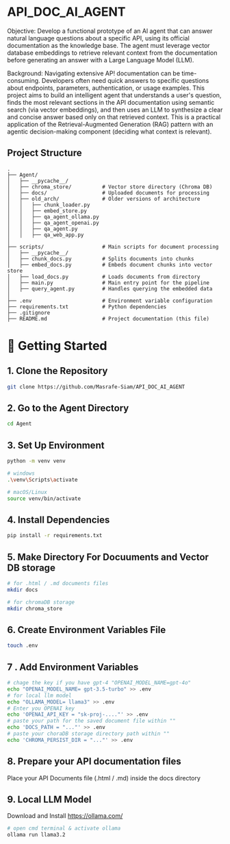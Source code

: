 # API_DOC_AI_AGENT

Objective: Develop a functional prototype of an Al agent that can answer natural
language questions about a specific API, using its official documentation as the
knowledge base. The agent must leverage vector database embeddings to retrieve
relevant context from the documentation before generating an answer with a Large
Language Model (LLM).

Background: Navigating extensive AP! documentation can be time-consuming.
Developers often need quick answers to specific questions about endpoints, parameters,
authentication, or usage examples. This project aims to build an intelligent agent that
understands a user's question, finds the most relevant sections in the API documentation
using semantic search (via vector embeddings), and then uses an LLM to synthesize a clear
and concise answer based only on that retrieved context. This is a practical application of
the Retrieval-Augmented Generation (RAG) pattern with an agentic decision-making
component (deciding what context is relevant).

## Project Structure

```
.
├── Agent/
│   ├── __pycache__/
│   ├── chroma_store/          # Vector store directory (Chroma DB)
│   ├── docs/                  # Uploaded documents for processing
│   ├── old_arch/              # Older versions of architecture
│   │   ├── chunk_loader.py
│   │   ├── embed_store.py
│   │   ├── qa_agent_ollama.py
│   │   ├── qa_agent_openai.py
│   │   ├── qa_agent.py
│   │   ├── qa_web_app.py
│
├── scripts/                   # Main scripts for document processing
│   ├── __pycache__/
│   ├── chunk_docs.py          # Splits documents into chunks
│   ├── embed_docs.py          # Embeds document chunks into vector store
│   ├── load_docs.py           # Loads documents from directory
│   ├── main.py                # Main entry point for the pipeline
│   ├── query_agent.py         # Handles querying the embedded data
│
├── .env                       # Environment variable configuration
├── requirements.txt           # Python dependencies
├── .gitignore
├── README.md                  # Project documentation (this file)

```

# 🚀 Getting Started

## 1. Clone the Repository

```bash
git clone https://github.com/Masrafe-Siam/API_DOC_AI_AGENT
```

## 2. Go to the Agent Directory

```bash
cd Agent
```

## 3. Set Up Environment

```bash
python -m venv venv

# windows
.\venv\Scripts\activate

# macOS/Linux
source venv/bin/activate
```

## 4. Install Dependencies

```bash
pip install -r requirements.txt
```

## 5. Make Directory For Docuuments and Vector DB storage

```bash
# for .html / .md documents files
mkdir docs
```
```bash
# for chromaDB storage
mkdir chroma_store
```

## 6. Create Environment Variables File

```bash
touch .env
```

## 7 . Add Environment Variables

```bash
# chage the key if you have gpt-4 "OPENAI_MODEL_NAME=gpt-4o"
echo "OPENAI_MODEL_NAME= gpt-3.5-turbo" >> .env
# for local llm model
echo "OLLAMA_MODEL= llama3" >> .env  
# Enter you OPENAI key
echo 'OPENAI_API_KEY = "sk-proj-...."' >> .env  
# paste your path for the saved document file within ""
echo 'DOCS_PATH = "..."' >> .env  
# paste your choraDB storage directory path within ""
echo 'CHROMA_PERSIST_DIR = "..."' >> .env 
```

## 8. Prepare your API documentation files

Place your API Documents file (.html / .md) inside the docs directory

## 9. Local LLM Model

Download and Install https://ollama.com/

```bash
# open cmd terminal & activate ollama
ollama run llama3.2
```


